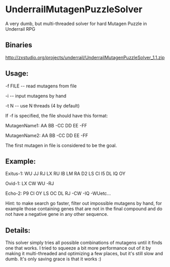 # UnderrailMutagenPuzzleSolver
A very dumb, but multi-threaded solver for hard Mutagen Puzzle in Underrail RPG

## Binaries

http://zxstudio.org/projects/underrail/UnderrailMutagenPuzzleSolver_1.1.zip

## Usage:

-f FILE -- read mutagens from file

-i      -- input mutagens by hand

-t N    -- use N threads (4 by default)

If -f is specified, the file should have this format:

MutagenName1: AA BB -CC DD EE -FF

MutagenName2: AA BB -CC DD EE -FF

The first mutagen in file is considered to be the goal.

## Example:

Exitus-1: WU JJ RJ LX RU IB LM RA D2 LS CI I5 DL IQ OY

Ovid-1: LX CW WU -RJ

Echo-2: P9 CI OY LS OC DL RJ -CW -IQ -WUetc...

Hint: to make search go faster, filter out impossible mutagens by hand,
for example those containing genes that are not in the final compound
and do not have a negative gene in any other sequence.

## Details:

This solver simply tries all possible combinations of mutagens until it finds one that works. I tried to squeeze a bit more performance out of it by making it multi-threaded and optimizing a few places, but it's still slow and dumb. It's only saving grace is that it works :)
